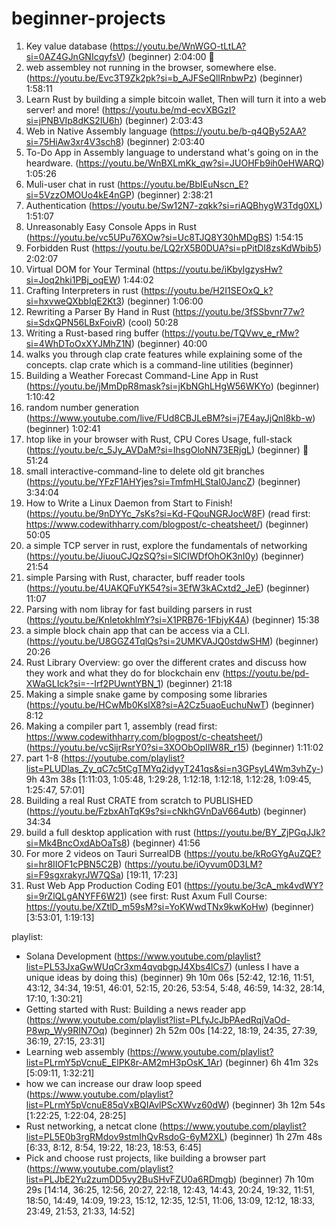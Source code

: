 # beginner-projects

1. Key value database (https://youtu.be/WnWGO-tLtLA?si=0AZ4GJnGNIcqyfsV) (beginner) 2:04:00 💛
2. web assembley not running in the browser, somewhere else. (https://youtu.be/Evc3T9Zk2pk?si=b_AJFSeQlIRnbwPz) (beginner) 1:58:11
3. Learn Rust by building a simple bitcoin wallet, Then will turn it into a web server! and more! (https://youtu.be/md-ecvXBGzI?si=jPNBVIp8dKS2lU6h) (beginner) 2:03:43
4. Web in Native Assembly language (https://youtu.be/b-q4QBy52AA?si=75HiAw3xr4V3sch8) (beginner) 2:03:40
5. To-Do App in Assembly language to understand what's going on in the heardware. (https://youtu.be/WnBXLmKk_qw?si=JUOHFb9ih0eHWARQ) 1:05:26
6. Muli-user chat in rust (https://youtu.be/BbIEuNscn_E?si=5VzzOMOUo4kE4nGP) (beginner) 2:38:21
7. Authentication (https://youtu.be/Sw12N7-zqkk?si=riAQBhygW3Tdg0XL) 1:51:07
8. Unreasonably Easy Console Apps in Rust (https://youtu.be/vc5UPu76XOw?si=Uc8TJQ8Y30hMDgBS) 1:54:15
9. Forbidden Rust (https://youtu.be/LQ2rX5B0DUA?si=pPitDI8zsKdWbib5) 2:02:07
10. Virtual DOM for Your Terminal (https://youtu.be/iKbylgzysHw?si=Joq2hki1PBj_oqEW) 1:44:02
11. Crafting Interpreters in rust (https://youtu.be/H2I1SEOxQ_k?si=hxvweQXbbIqE2Kt3) (beginner) 1:06:00
12. Rewriting a Parser By Hand in Rust (https://youtu.be/3fSSbvnr77w?si=SdxQPN56LBxFoivR) (cool) 50:28
13. Writing a Rust-based ring buffer (https://youtu.be/TQVwv_e_rMw?si=4WhDToOxXYJMhZ1N) (beginner) 40:00
14. walks you through clap crate features while explaining some of the concepts. clap crate which is a command-line utilities (beginner) 
15. Building a Weather Forecast Command-Line App in Rust (https://youtu.be/jMmDpR8mask?si=jKbNGhLHgW56WKYo) (beginner) 1:10:42
16. random number generation (https://www.youtube.com/live/FUd8CBJLeBM?si=j7E4ayJjQnl8kb-w) (beginner) 1:02:41
17. htop like in your browser with Rust, CPU Cores Usage, full-stack (https://youtu.be/c_5Jy_AVDaM?si=IhsgOloNN73ERjgL) (beginner) 🤩 51:24
18. small interactive-command-line to delete old git branches (https://youtu.be/YFzF1AHYjes?si=TmfmHLStaI0JancZ) (beginner) 3:34:04
19. How to Write a Linux Daemon from Start to Finish! (https://youtu.be/9nDYYc_7sKs?si=Kd-FQouNGRJocW8F) (read first: https://www.codewithharry.com/blogpost/c-cheatsheet/) (beginner) 50:05
20. a simple TCP server in rust, explore the fundamentals of networking (https://youtu.be/JiuouCJQzSQ?si=SlCIWDfOhOK3nI0y) (beginner) 21:54
21. simple Parsing with Rust, character, buff reader tools (https://youtu.be/4UAKQFuYK54?si=3EfW3kACxtd2_JeE) (beginner) 11:07
22. Parsing with nom libray for fast building parsers in rust (https://youtu.be/KnIetokhlmY?si=X1PRB76-1FbjyK4A) (beginner) 15:38
23. a simple block chain app that can be access via a CLI. (https://youtu.be/U8GGZ4TqlQs?si=2UMKVAJQ0stdwSHM) (beginner) 20:26
24. Rust Library Overview: go over the different crates and discuss how they work and what they do for blockchain env (https://youtu.be/pd-XWaGLIck?si=--Irf2PUwntYBN_1) (beginner) 21:18
25. Making a simple snake game by composing some libraries (https://youtu.be/HCwMb0KslX8?si=A2Cz5uaoEuchuNwT) (beginner) 8:12
26. Making a compiler part 1, assembly (read first: https://www.codewithharry.com/blogpost/c-cheatsheet/) (https://youtu.be/vcSijrRsrY0?si=3XOObOpIlW8R_r15) (beginner) 1:11:02
27. part 1-8 (https://youtube.com/playlist?list=PLUDlas_Zy_qC7c5tCgTMYq2idyyT241qs&si=n3GPsyL4Wm3vhZy-) 9h 43m 38s [1:11:03, 1:05:48, 1:29:28, 1:12:18, 1:12:18, 1:12:28, 1:09:45, 1:25:47, 57:01]
28. Building a real Rust CRATE from scratch to PUBLISHED (https://youtu.be/FzbxAhTqK9s?si=cNkhGVnDaV664utb) (beginner) 34:34
29. build a full desktop application with rust (https://youtu.be/BY_ZjPGqJJk?si=Mk4BncOxdAbOaTs8) (beginner) 41:56
30. For more 2 videos on Tauri SurrealDB (https://youtu.be/kRoGYgAuZQE?si=hr8IIOF1cPBN5C2B) (https://youtu.be/iOyvum0D3LM?si=F9sgxrakyrJW7QSa) [19:11, 17:23]
31. Rust Web App Production Coding E01 (https://youtu.be/3cA_mk4vdWY?si=9rZlQLgANYFF6W21) (see first: Rust Axum Full Course: https://youtu.be/XZtlD_m59sM?si=YoKWwdTNx9kwKoHw) (beginner) [3:53:01, 1:19:13]

playlist:
- Solana Development (https://www.youtube.com/playlist?list=PL53JxaGwWUqCr3xm4qvqbgpJ4Xbs4lCs7) (unless I have a unique ideas by doing this) (beginner) 9h 10m 06s [52:42, 12:16, 11:51, 43:12, 34:34, 19:51, 46:01, 52:15, 20:26, 53:54, 5:48, 46:59, 14:32, 28:14, 17:10, 1:30:21]
- Getting started with Rust: Building a news reader app (https://www.youtube.com/playlist?list=PLfyJcJbPAedRqjVaOd-P8wp_Wy9RIN7Oq) (beginner) 2h 52m 00s [14:22, 18:19, 24:35, 27:39, 36:19, 27:15, 23:31]
- Learning web assembly (https://www.youtube.com/playlist?list=PLrmY5pVcnuE_ElPK8r-AM2mH3pOsK_1Ar) (beginner) 6h 41m 32s [5:09:11, 1:32:21]
- how we can increase our draw loop speed (https://www.youtube.com/playlist?list=PLrmY5pVcnuE85qVxBQIAvlPScXWvz60dW) (beginner) 3h 12m 54s [1:22:25, 1:22:04, 28:25]
- Rust networking, a netcat clone (https://www.youtube.com/playlist?list=PL5E0b3rgRMdov9stmIhQvRsdoG-6yM2XL) (beginner) 1h 27m 48s [6:33, 8:12, 8:54, 19:22, 18:23, 18:53, 6:45]
- Pick and choose rust projects, like building a browser part (https://www.youtube.com/playlist?list=PLJbE2Yu2zumDD5vy2BuSHvFZU0a6RDmgb) (beginner) 7h 10m 29s [14:14, 36:25, 12:56, 20:27, 22:18, 12:43, 14:43, 20:24, 19:32, 11:51, 18:50, 14:49, 14:09, 19:23, 15:12, 12:35, 12:51, 11:06, 13:09, 12:12, 18:33, 23:49, 21:53, 21:33, 14:52]
